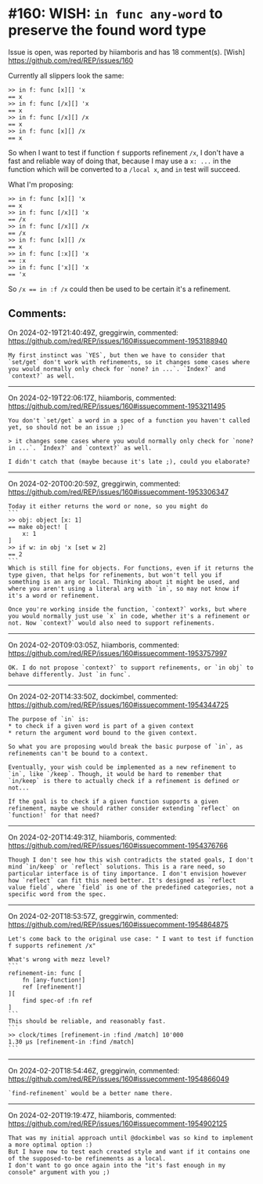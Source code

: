 
#160: WISH: `in func any-word` to preserve the found word type
================================================================================
Issue is open, was reported by hiiamboris and has 18 comment(s).
[Wish]
<https://github.com/red/REP/issues/160>

Currently all slippers look the same:
```
>> in f: func [x][] 'x
== x
>> in f: func [/x][] 'x
== x
>> in f: func [/x][] /x
== x
>> in f: func [x][] /x
== x
```
So when I want to test if function `f` supports refinement `/x`, I don't have a fast and reliable way of doing that, because I may use a `x: ...` in the function which will be converted to a `/local x`, and `in` test will succeed.

What I'm proposing:
```
>> in f: func [x][] 'x
== x
>> in f: func [/x][] 'x
== /x
>> in f: func [/x][] /x
== /x
>> in f: func [x][] /x
== x
>> in f: func [:x][] 'x
== :x
>> in f: func ['x][] 'x
== 'x
```
So `/x == in :f /x` could then be used to be certain it's a refinement.


Comments:
--------------------------------------------------------------------------------

On 2024-02-19T21:40:49Z, greggirwin, commented:
<https://github.com/red/REP/issues/160#issuecomment-1953188940>

    My first instinct was `YES`, but then we have to consider that `set/get` don't work with refinements, so it changes some cases where you would normally only check for `none? in ...`. `Index?` and `context?` as well.

--------------------------------------------------------------------------------

On 2024-02-19T22:06:17Z, hiiamboris, commented:
<https://github.com/red/REP/issues/160#issuecomment-1953211495>

    You don't `set/get` a word in a spec of a function you haven't called yet, so should not be an issue ;)
    
    > it changes some cases where you would normally only check for `none? in ...`. `Index?` and `context?` as well.
    
    I didn't catch that (maybe because it's late ;), could you elaborate?

--------------------------------------------------------------------------------

On 2024-02-20T00:20:59Z, greggirwin, commented:
<https://github.com/red/REP/issues/160#issuecomment-1953306347>

    Today it either returns the word or none, so you might do
    ```
    >> obj: object [x: 1]
    == make object! [
        x: 1
    ]
    >> if w: in obj 'x [set w 2]
    == 2
    ```
    Which is still fine for objects. For functions, even if it returns the type given, that helps for refinements, but won't tell you if something is an arg or local. Thinking about it might be used, and where you aren't using a literal arg with `in`, so may not know if it's a word or refinement.
    
    Once you're working inside the function, `context?` works, but where you would normally just use `x` in code, whether it's a refinement or not. Now `context?` would also need to support refinements.

--------------------------------------------------------------------------------

On 2024-02-20T09:03:05Z, hiiamboris, commented:
<https://github.com/red/REP/issues/160#issuecomment-1953757997>

    OK. I do not propose `context?` to support refinements, or `in obj` to behave differently. Just `in func`.

--------------------------------------------------------------------------------

On 2024-02-20T14:33:50Z, dockimbel, commented:
<https://github.com/red/REP/issues/160#issuecomment-1954344725>

    The purpose of `in` is:
    * to check if a given word is part of a given context
    * return the argument word bound to the given context.
    
    So what you are proposing would break the basic purpose of `in`, as refinements can't be bound to a context. 
    
    Eventually, your wish could be implemented as a new refinement to `in`, like `/keep`. Though, it would be hard to remember that `in/keep` is there to actually check if a refinement is defined or not...
    
    If the goal is to check if a given function supports a given refinement, maybe we should rather consider extending `reflect` on `function!` for that need?

--------------------------------------------------------------------------------

On 2024-02-20T14:49:31Z, hiiamboris, commented:
<https://github.com/red/REP/issues/160#issuecomment-1954376766>

    Though I don't see how this wish contradicts the stated goals, I don't mind `in/keep` or `reflect` solutions. This is a rare need, so particular interface is of tiny importance. I don't envision however how `reflect` can fit this need better. It's designed as `reflect value field`, where `field` is one of the predefined categories, not a specific word from the spec.

--------------------------------------------------------------------------------

On 2024-02-20T18:53:57Z, greggirwin, commented:
<https://github.com/red/REP/issues/160#issuecomment-1954864875>

    Let's come back to the original use case: " I want to test if function f supports refinement /x"
    
    What's wrong with mezz level?
    ```
    refinement-in: func [
    	fn [any-function!]
    	ref [refinement!]
    ][
    	find spec-of :fn ref
    ]
    ```
    This should be reliable, and reasonably fast.
    ```
    >> clock/times [refinement-in :find /match] 10'000
    1.30 μs	[refinement-in :find /match]
    ```

--------------------------------------------------------------------------------

On 2024-02-20T18:54:46Z, greggirwin, commented:
<https://github.com/red/REP/issues/160#issuecomment-1954866049>

    `find-refinement` would be a better name there. 

--------------------------------------------------------------------------------

On 2024-02-20T19:19:47Z, hiiamboris, commented:
<https://github.com/red/REP/issues/160#issuecomment-1954902125>

    That was my initial approach until @dockimbel was so kind to implement a more optimal option :)
    But I have now to test each created style and want if it contains one of the supposed-to-be refinements as a local.
    I don't want to go once again into the "it's fast enough in my console" argument with you ;)

